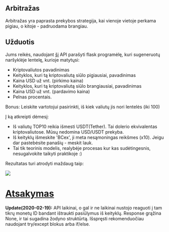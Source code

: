 ## Arbitražas

Arbitražas yra paprasta prekybos strategija, kai vienoje vietoje perkama pigiau, o kitoje - padruodama brangiau.

## Užduotis

Jums reikės, naudojant [šį](https://www.coinlore.com/cryptocurrency-data-api) API parašyti flask programėlę, kuri sugeneruotų naršyklėje lentelę, kurioje matytųsi:

* Kriptovaliutos pavadinimas
* Keityklos, kuri tą kriptovaliutą siūlo pigiausiai, pavadinimas
* Kaina USD už vnt. (pirkimo kaina)
* Keityklos, kuri tą kriptovaliutą siūlo brangiausiai, pavadinimas
* Kaina USD už vnt. (pardavimo kaina)
* Pelnas procentais.


Bonus: Leiskite vartotojui pasirinkti, iš kiek valiutų jis nori lentelės (iki 100)

Į ką atkreipti dėmesį:

* Iš valiutų TOP10 reikia išmesti USDT(Tether). Tai dolerio ekvivalentas kriptovaliutose. Mūsų nedomina USD/USDT prekyba.
* Iš keityklų išmeskite 'BCex', ji meta nesąmoningas reikšmes (x10). Jeigu dar pastebėsite panašių - meskit lauk.
* Tai tik teorinis modelis, realybėje procesas kur kas sudėtingesnis, nesugalvokite taikyti praktikoje :)

Rezultatas turi atrodyti maždaug taip:

![](https://github.com/robotautas/kursas/blob/master/konsultacijos/0207/MDs/arbitrage.png)

# [Atsakymas](https://github.com/robotautas/kursas/tree/master/konsultacijos/0207/Code)

**Update(2020-02-19):** API laikinai, o gal ir ne laikinai nustojo reaguoti į tam tikrų monetų ID bandant ištraukti pasiūlymus iš keityklų. Response grąžina None, ir tai sugadina žodyno struktūrtą. Išspręsti rekomenduočiau naudojant try/except blokus arba if/else. 